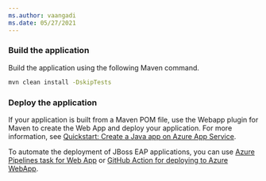 ```yaml
---
ms.author: vaangadi
ms.date: 05/27/2021
---
```


### Build the application 

Build the application using the following Maven command.

```bash
mvn clean install -DskipTests
```

### Deploy the application

If your application is built from a Maven POM file, use the Webapp plugin for Maven to create the Web App and deploy your application. For more information, see [Quickstart: Create a Java app on Azure App Service](/azure/app-service/quickstart-java?tabs=javase&pivots=platform-linux).

To automate the deployment of JBoss EAP applications, you can use [Azure Pipelines task for Web App](/azure/devops/pipelines/tasks/deploy/azure-rm-web-app) or [GitHub Action for deploying to Azure WebApp](https://github.com/marketplace/actions/azure-webapp).
